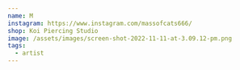 ```yaml
---
name: M
instagram: https://www.instagram.com/massofcats666/
shop: Koi Piercing Studio
image: /assets/images/screen-shot-2022-11-11-at-3.09.12-pm.png
tags:
  - artist
---
```

